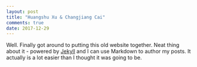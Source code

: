 ```yaml
---
layout: post
title: "Huangshu Xu & Changjiang Cai"
comments: true
date: 2017-12-29
---
```


Well. Finally got around to putting this old website together. Neat thing about it - powered by [Jekyll](http://jekyllrb.com) and I can use Markdown to author my posts. It actually is a lot easier than I thought it was going to be.
